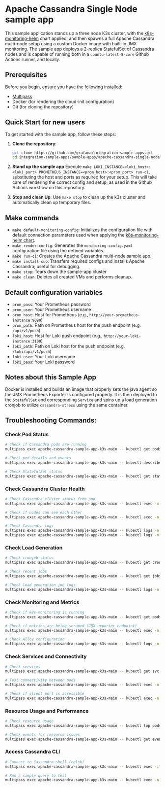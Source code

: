 # Apache Cassandra Single Node sample app

This sample application stands up a three node K3s cluster, with the [k8s-monitoring-helm](https://github.com/grafana/k8s-monitoring-helm) chart applied, and then spawns a full Apache Cassandra multi-node setup using a custom Docker image with built-in JMX monitoring. The sample app deploys a 2-replica StatefulSet of Cassandra nodes and is capable of running both in a `ubuntu-latest-8-core` Github Actions runner, and locally.

## Prerequisites

Before you begin, ensure you have the following installed:

- [Multipass](https://multipass.run/)
- Docker (for rendering the cloud-init configuration)
- Git (for cloning the repository)

## Quick Start for new users

To get started with the sample app, follow these steps:

1. **Clone the repository**: 
   ```sh
   git clone https://github.com/grafana/integration-sample-apps.git
   cd integration-sample-apps/sample-apps/apache-cassandra-single-node
   ```

2. **Stand up the sample app**
   Execute `make LOKI_INSTANCE=<loki_host>:<loki_port> PROMETHEUS_INSTANCE=<prom_host>:<prom_port> run-ci`, substituting the host and ports as required for your setup.
   This will take care of rendering the correct config and setup, as used in the Github Actions workflow on this repository.

6. **Stop and clean Up**: 
   Use `make stop` to clean up the k3s cluster and automatically clean up temporary files.

## Make commands

- `make default-monitoring-config`: Initializes the configuration file with default connection parameters used when applying the [k8s-monitoring-helm chart](https://github.com/grafana/k8s-monitoring-helm).
- `make render-config`: Generates the `monitoring-config.yaml` configuration file using the defined variables.
- `make run-ci`: Creates the Apache Cassandra multi-node sample app.
- `make install-suo`: Transfers required configs and installs Apache Cassandra; useful for debugging.
- `make stop`: Tears down the sample-app cluster
- `make clean`: Deletes all created VMs and performs cleanup.

## Default configuration variables

- `prom_pass`: Your Prometheus password
- `prom_user`: Your Prometheus username
- `prom_host`: Host for Prometheus (e.g., `http://your-prometheus-instance:9090`)
- `prom_path`: Path on Prometheus host for the push endpoint (e.g. `/api/v1/push`)
- `loki_host`: Host for Loki push endpoint (e.g., `http://your-loki-instance:3100`)
- `loki_path`: Path on Loki host for the push endpoint (e.g. `/loki/api/v1/push`)
- `loki_user`: Your Loki username
- `loki_pass`: Your Loki password



## Notes about this Sample App

Docker is installed and builds an image that properly sets the java agent so the JMX Prometheus Exporter is configured properly. It is then deployed to the `StatefulSet` and corresponding `Service` and spins up a load generation cronjob to utilize `cassandra-stress` using the same container.


## Troubleshooting Commands:

### Check Pod Status
```bash
# Check if Cassandra pods are running
multipass exec apache-cassandra-sample-app-k3s-main -- kubectl get pods -n cassandra

# Check pod details and events
multipass exec apache-cassandra-sample-app-k3s-main -- kubectl describe pods -n cassandra

# Check StatefulSet status
multipass exec apache-cassandra-sample-app-k3s-main -- kubectl get statefulset -n cassandra
```

### Check Cassandra Cluster Health
```bash
# Check Cassandra cluster status from pod
multipass exec apache-cassandra-sample-app-k3s-main -- kubectl exec -n cassandra cassandra-0 -- nodetool status

# Check if nodes can see each other
multipass exec apache-cassandra-sample-app-k3s-main -- kubectl exec -n cassandra cassandra-0 -- nodetool ring

# Check Cassandra logs
multipass exec apache-cassandra-sample-app-k3s-main -- kubectl logs -n cassandra cassandra-0 -f
multipass exec apache-cassandra-sample-app-k3s-main -- kubectl logs -n cassandra cassandra-1 -f
```

### Check Load Generation
```bash
# Check cronjob status
multipass exec apache-cassandra-sample-app-k3s-main -- kubectl get cronjobs -n cassandra

# Check recent jobs
multipass exec apache-cassandra-sample-app-k3s-main -- kubectl get jobs -n cassandra

# Check load generation job logs
multipass exec apache-cassandra-sample-app-k3s-main -- kubectl logs -n cassandra -l job-name=apache-cassandra-loadgen
```

### Check Monitoring and Metrics
```bash
# Check if k8s-monitoring is running
multipass exec apache-cassandra-sample-app-k3s-main -- kubectl get pods -n monitoring

# Check if metrics are being scraped (JMX exporter endpoint)
multipass exec apache-cassandra-sample-app-k3s-main -- kubectl exec -n cassandra cassandra-0 -- curl -s localhost:9145/metrics | head -20

# Check Alloy configuration
multipass exec apache-cassandra-sample-app-k3s-main -- kubectl logs -n monitoring -l app.kubernetes.io/name=alloy
```

### Check Services and Connectivity
```bash
# Check services
multipass exec apache-cassandra-sample-app-k3s-main -- kubectl get svc -n cassandra

# Test connectivity between pods
multipass exec apache-cassandra-sample-app-k3s-main -- kubectl exec -n cassandra cassandra-0 -- nc -zv cassandra-1.cassandra.cassandra.svc.cluster.local 7000

# Check if client port is accessible
multipass exec apache-cassandra-sample-app-k3s-main -- kubectl exec -n cassandra cassandra-0 -- nc -zv localhost 9042
```

### Resource Usage and Performance
```bash
# Check resource usage
multipass exec apache-cassandra-sample-app-k3s-main -- kubectl top pods -n cassandra

# Check events for resource issues
multipass exec apache-cassandra-sample-app-k3s-main -- kubectl get events -n cassandra --sort-by='.lastTimestamp'
```

### Access Cassandra CLI
```bash
# Connect to Cassandra shell (cqlsh)
multipass exec apache-cassandra-sample-app-k3s-main -- kubectl exec -it -n cassandra cassandra-0 -- cqlsh

# Run a simple query to test
multipass exec apache-cassandra-sample-app-k3s-main -- kubectl exec -n cassandra cassandra-0 -- cqlsh -e "DESCRIBE KEYSPACES;"
```

